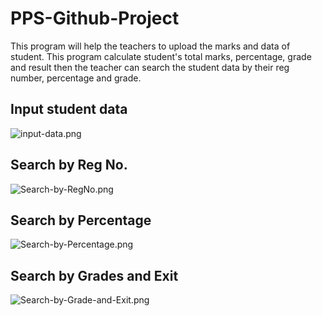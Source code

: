 # PPS-Github-Project
This program will help the teachers to upload the marks and data of student. This program calculate student's total marks, percentage, grade and result then the teacher can search the student data by their reg number, percentage and grade.

## Input student data
![input-data.png](https://github.com/Abhinandan-Giri/PPS-Github-Project/blob/108d4d33ac22b22c90270a1ea223cd2c8bbd715f/.images/input-data.png)

##  Search by Reg No.
![Search-by-RegNo.png](https://github.com/Abhinandan-Giri/PPS-Github-Project/blob/108d4d33ac22b22c90270a1ea223cd2c8bbd715f/.images/Search-by-RegNo.png)

## Search by Percentage
![Search-by-Percentage.png](https://github.com/Abhinandan-Giri/PPS-Github-Project/blob/108d4d33ac22b22c90270a1ea223cd2c8bbd715f/.images/Search-by-Percentage.png)

## Search by Grades and Exit
![Search-by-Grade-and-Exit.png](https://github.com/Abhinandan-Giri/PPS-Github-Project/blob/108d4d33ac22b22c90270a1ea223cd2c8bbd715f/.images/Search-by-Grade-and-Exit.png)
